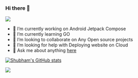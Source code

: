 ### Hi there 👋
![](https://komarev.com/ghpvc/?username=FallenHelix&color=blueviolet&style=flat&label=Profile+Visits)
<!--
**FallenHelix/FallenHelix** is a ✨ _special_ ✨ repository because its `README.md` (this file) appears on your GitHub profile.

Here are some ideas to get you started:
-->
- 🔭 I’m currently working on Android Jetpack Compose
- 🌱 I’m currently learning GO
- 👯 I’m looking to collaborate on Any Open source projects
- 🤔 I’m looking for help with Deploying website on Cloud
- 💬 Ask me about anything [here](https://github.com/shubhamB25/shubhamB25/issues)



[![Shubham's GitHub stats](https://github-readme-stats.vercel.app/api?username=shubhamB25&theme=algolia&show_icons=true&count_private=true)](https://github.com/anuraghazra/github-readme-stats)

<a href="https://github.com/anuraghazra/github-readme-stats">
  <!-- Change the `github-readme-stats.anuraghazra1.vercel.app` to `github-readme-stats.vercel.app`  -->
  <img align="center" src="https://github-readme-stats.vercel.app/api/top-langs/?username=shubhamB25&count_private=true&layout=compact&theme=material-palenight" />
</a>
